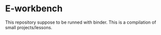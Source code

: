 # E-workbench
This repository suppose to be runned with binder. This is a compilation of small projects/lessons.
